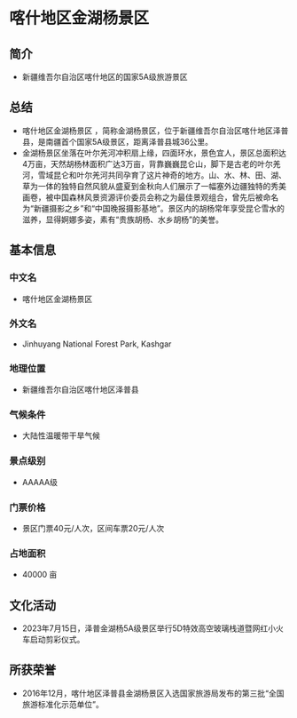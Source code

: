# 喀什地区金湖杨景区
## 简介
- 新疆维吾尔自治区喀什地区的国家5A级旅游景区
## 总结
- 喀什地区金湖杨景区 ，简称金湖杨景区，位于新疆维吾尔自治区喀什地区泽普县，是南疆首个国家5A级景区，距离泽普县城36公里。 
- 金湖杨景区坐落在叶尔羌河冲积扇上缘，四面环水，景色宜人，景区总面积达4万亩，天然胡杨林面积广达3万亩，背靠巍巍昆仑山，脚下是古老的叶尔羌河，雪域昆仑和叶尔羌河共同孕育了这片神奇的地方。山、水、林、田、湖、草为一体的独特自然风貌从盛夏到金秋向人们展示了一幅塞外边疆独特的秀美画卷，被中国森林风景资源评价委员会称之为最佳景观组合，曾先后被命名为“新疆摄影之乡”和“中国晚报摄影基地”。景区内的胡杨常年享受昆仑雪水的滋养，显得婀娜多姿，素有“贵族胡杨、水乡胡杨”的美誉。
## 基本信息
### 中文名
- 喀什地区金湖杨景区
### 外文名
- Jinhuyang National Forest Park, Kashgar
### 地理位置
- 新疆维吾尔自治区喀什地区泽普县
### 气候条件
- 大陆性温暖带干旱气候
### 景点级别
- AAAAA级
### 门票价格
- 景区门票40元/人次，区间车票20元/人次
### 占地面积
- 40000 亩
## 文化活动
- 2023年7月15日，泽普金湖杨5A级景区举行5D特效高空玻璃栈道暨网红小火车启动剪彩仪式。
## 所获荣誉
- 2016年12月，喀什地区泽普县金湖杨景区入选国家旅游局发布的第三批“全国旅游标准化示范单位”。
